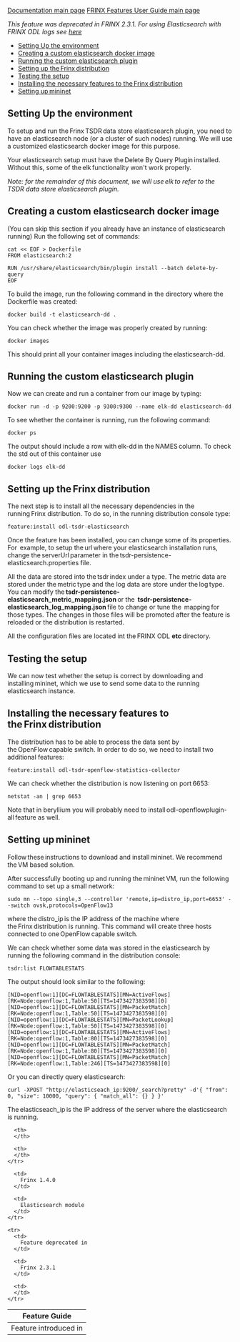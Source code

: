 [Documentation main page](https://frinxio.github.io/Frinx-docs/)
[FRINX Features User Guide main page](https://frinxio.github.io/Frinx-docs/FRINX_ODL_Distribution/Beryllium/user_guide.html)

*This feature was deprecated in FRINX 2.3.1. For using Elasticsearch with FRINX ODL logs see [here][1]*

<!-- TOC START min:1 max:3 link:true update:true -->
  - [Setting Up the environment](#setting-up-the-environment)
  - [Creating a custom elasticsearch docker image](#creating-a-custom-elasticsearch-docker-image)
  - [Running the custom elasticsearch plugin](#running-the-custom-elasticsearch-plugin)
  - [Setting up the Frinx distribution](#setting-up-the-frinx-distribution)
  - [Testing the setup](#testing-the-setup)
  - [Installing the necessary features to the Frinx distribution](#installing-the-necessary-features-to-the-frinx-distribution)
  - [Setting up mininet](#setting-up-mininet)

<!-- TOC END -->

## Setting Up the environment  
To setup and run the Frinx TSDR data store elasticsearch plugin, you need to have an elasticsearch node (or a cluster of such nodes) running. We will use a customized elasticsearch docker image for this purpose.

Your elasticsearch setup must have the Delete By Query Plugin installed. Without this, some of the elk functionality won't work properly.

*Note: for the remainder of this document, we will use elk to refer to the TSDR data store elasticsearch plugin.*

## Creating a custom elasticsearch docker image  
(You can skip this section if you already have an instance of elasticsearch running) Run the following set of commands:

    cat << EOF > Dockerfile
    FROM elasticsearch:2

    RUN /usr/share/elasticsearch/bin/plugin install --batch delete-by-query
    EOF


To build the image, run the following command in the directory where the Dockerfile was created:

    docker build -t elasticsearch-dd .


You can check whether the image was properly created by running:

    docker images


This should print all your container images including the elasticsearch-dd.

## Running the custom elasticsearch plugin  
Now we can create and run a container from our image by typing:

    docker run -d -p 9200:9200 -p 9300:9300 --name elk-dd elasticsearch-dd


To see whether the container is running, run the following command:

    docker ps


The output should include a row with elk-dd in the NAMES column. To check the std out of this container use

    docker logs elk-dd


## Setting up the Frinx distribution  
The next step is to install all the necessary dependencies in the running Frinx distribution. To do so, in the running distribution console type:

    feature:install odl-tsdr-elasticsearch


Once the feature has been installed, you can change some of its properties. For  example, to setup the url where your elasticsearch installation runs,  change the serverUrl parameter in the tsdr-persistence-elasticsearch.properties file.

All the data are stored into the tsdr index under a type. The metric data are  stored under the metric type and the log data are store under the log type. You can modify the **tsdr-persistence-elasticsearch_metric_mapping.json** or the  **tsdr-persistence-elasticsearch_log_mapping.json** file to change or tune the  mapping for those types. The changes in those files will be promoted after the feature is reloaded or the distribution is restarted.

All the configuration files are located int the FRINX ODL **etc** directory.

## Testing the setup  
We can now test whether the setup is correct by downloading and installing mininet, which we use to send some data to the running elasticsearch instance.

## Installing the necessary features to the Frinx distribution  
The distribution has to be able to process the data sent by the OpenFlow capable switch. In order to do so, we need to install two additional features:

    feature:install odl-tsdr-openflow-statistics-collector


We can check whether the distribution is now listening on port 6653:

    netstat -an | grep 6653


Note that in beryllium you will probably need to install odl-openflowplugin-all feature as well.

## Setting up mininet  
Follow these instructions to download and install mininet. We recommend the VM based solution.

After successfully booting up and running the mininet VM, run the following command to set up a small network:

    sudo mn --topo single,3 --controller 'remote,ip=distro_ip,port=6653' --switch ovsk,protocols=OpenFlow13


where the distro_ip is the IP address of the machine where the Frinx distribution is running. This command will create three hosts connected to one OpenFlow capable switch.

We can check whether some data was stored in the elasticsearch by running the following command in the distribution console:

    tsdr:list FLOWTABLESTATS


The output should look similar to the following:

    [NID=openflow:1][DC=FLOWTABLESTATS][MN=ActiveFlows][RK=Node:openflow:1,Table:50][TS=1473427383598][0]
    [NID=openflow:1][DC=FLOWTABLESTATS][MN=PacketMatch][RK=Node:openflow:1,Table:50][TS=1473427383598][0]
    [NID=openflow:1][DC=FLOWTABLESTATS][MN=PacketLookup][RK=Node:openflow:1,Table:50][TS=1473427383598][0]
    [NID=openflow:1][DC=FLOWTABLESTATS][MN=ActiveFlows][RK=Node:openflow:1,Table:80][TS=1473427383598][0]
    [NID=openflow:1][DC=FLOWTABLESTATS][MN=PacketMatch][RK=Node:openflow:1,Table:80][TS=1473427383598][0]
    [NID=openflow:1][DC=FLOWTABLESTATS][MN=PacketMatch][RK=Node:openflow:1,Table:246][TS=1473427383598][0]


Or you can directly query elasticsearch:

    curl -XPOST "http://elasticseach_ip:9200/_search?pretty" -d'{ "from": 0, "size": 10000, "query": { "match_all": {} } }'


The elasticseach_ip is the IP address of the server where the elasticsearch is running.

<table>
  <thead>
    <tr>
      <th>
        Feature Guide
      </th>

      <th>
      </th>

      <th>
      </th>
    </tr>
  </thead>

  <tbody>
    <tr>
      <td>
        Feature introduced in
      </td>

      <td>
        Frinx 1.4.0
      </td>

      <td>
        Elasticsearch module
      </td>
    </tr>

    <tr>
      <td>
        Feature deprecated in
      </td>

      <td>
        Frinx 2.3.1
      </td>

      <td>
      </td>
    </tr>
  </tbody>
</table>

 [1]: ../Operations_Manual/elastic-search.md
